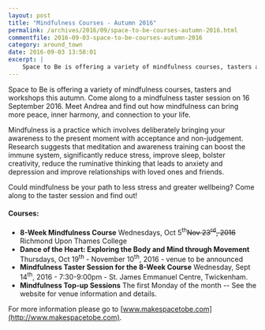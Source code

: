 ```yaml
---
layout: post
title: "Mindfulness Courses - Autumn 2016"
permalink: /archives/2016/09/space-to-be-courses-autumn-2016.html
commentfile: 2016-09-03-space-to-be-courses-autumn-2016
category: around_town
date: 2016-09-03 13:58:01
excerpt: |
    Space to Be is offering a variety of mindfulness courses, tasters and workshops this autumn.  Come along to a mindfulness taster session on 16 September 2016. Meet Andrea and find out how mindfulness can bring more peace, inner harmony, and connection to your life.
---
```


Space to Be is offering a variety of mindfulness courses, tasters and workshops this autumn. Come along to a mindfulness taster session on 16 September 2016. Meet Andrea and find out how mindfulness can bring more peace, inner harmony, and connection to your life.

Mindfulness is a practice which involves deliberately bringing your awareness to the present moment with acceptance and non-judgement. Research suggests that meditation and awareness training can boost the immune system, significantly reduce stress, improve sleep, bolster creativity, reduce the ruminative thinking that leads to anxiety and depression and improve relationships with loved ones and friends.

Could mindfulness be your path to less stress and greater wellbeing? Come along to the taster session and find out!

#### Courses:

-   **8-Week Mindfulness Course**
    Wednesdays, Oct 5<sup>th</sup>~~Nov 23<sup>rd</sup>, 2016~~ Richmond Upon Thames College
-   **Dance of the Heart: Exploring the Body and Mind through Movement**
    Thursdays, Oct 19<sup>th</sup> - November 10<sup>th</sup>, 2016 - venue to be announced
-   **Mindfulness Taster Session for the 8-Week Course**
    Wednesday, Sept 14<sup>th</sup>, 2016 - 7:30-9:00pm - St. James Emmanuel Centre, Twickenham.
-   **Mindfulness Top-up Sessions**
    The first Monday of the month -- See the website for venue information and details.

For more information please go to [www.makespacetobe.com](http://www.makespacetobe.com).
